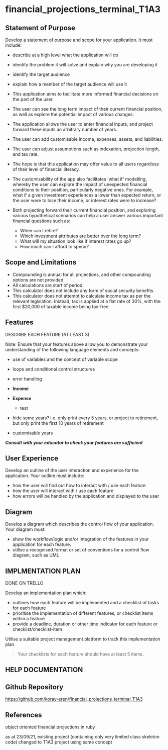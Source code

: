 # financial_projections_terminal_T1A3

## Statement of Purpose

Develop a statement of purpose and scope for your application. It must include:

* describe at a high level what the application will do
* identify the problem it will solve and explain why you are developing it
* identify the target audience
* explain how a member of the target audience will use it

* This application aims to facilitate more informed financial decisions on the part of the user.
* The user can see the long term impact of their current financial position, as well as explore the potential impact of various changes.
* The application allows the user to enter financial inputs, and project forward these inputs an arbitrary number of years.
* The user can add customisable income, expenses, assets, and liabilities.
* The user can adjust assumptions such as indexation, projection length, and tax rate.
* The hope is that this application may offer value to all users regardless of their level of financial literacy.
* The customisability of the app also facilitates 'what if' modelling, whereby the user can explore the impact of unexpected financial conditions to their position, particularly negative ones. For example, what if a given investment experiences a lower than expected return, or the user were to lose their income, or interest rates were to increase?
* Both projecting forward their current financial position, and exploring various hypothetical scenarios can help a user answer various important financial questions such as:
  * When can I retire?
  * Which investment attributes are better over the long term?
  * What will my situation look like if interest rates go up?
  * How much can I afford to spend?

## Scope and Limitations

* Compounding is annual for all projections, and other compounding options are not provided
* All calculations are start of period.
* This calculator does not include any form of social security benefits.
* This calculator does not attempt to calculate income tax as per the relevant legislation. Instead, tax is applied at a flat rate of 30%, with the first $20,000 of taxable income being tax-free.

## Features

DESCRIBE EACH FEATURE (AT LEAST 3)

Note: Ensure that your features above allow you to demonstrate your understanding of the following language elements and concepts:

* use of variables and the concept of variable scope
* loops and conditional control structures
* error handling

* **Income**
* **Expense**
  * test
* hide some years? i.e. only print every 5 years, or project to retirement, but only print the first 10 years of retirement
* customisable years

***Consult with your educator to check your features are sufficient***

## User Experience

Develop an outline of the user interaction and experience for the application.
Your outline must include:

* how the user will find out how to interact with / use each feature
* how the user will interact with / use each feature
* how errors will be handled by the application and displayed to the user

## Diagram

Develop a diagram which describes the control flow of your application. Your diagram must:

* show the workflow/logic and/or integration of the features in your application for each feature.
* utilise a recognised format or set of conventions for a control flow diagram, such as UML

## IMPLMENTATION PLAN

DONE ON TRELLO

Develop an implementation plan which:

* outlines how each feature will be implemented and a checklist of tasks for each feature
* prioritise the implementation of different features, or checklist items within a feature
* provide a deadline, duration or other time indicator for each feature or checklist/checklist-item

Utilise a suitable project management platform to track this implementation plan

> Your checklists for each feature should have at least 5 items.

## HELP DOCUMENTATION

## Github Repository

<https://github.com/koray-eren/financial_projections_terminal_T1A3>

## References

object oriented financial projections in ruby

as at 23/09/21, existing project (containing only very limited class skeleton code) changed to T1A3 project using same concept
